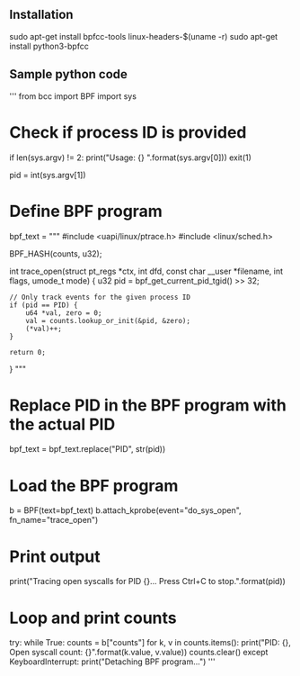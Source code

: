 ## Installation

sudo apt-get install bpfcc-tools linux-headers-$(uname -r)
sudo apt-get install python3-bpfcc

## Sample python code
'''
from bcc import BPF
import sys

# Check if process ID is provided
if len(sys.argv) != 2:
    print("Usage: {} <PID>".format(sys.argv[0]))
    exit(1)

pid = int(sys.argv[1])

# Define BPF program
bpf_text = """
#include <uapi/linux/ptrace.h>
#include <linux/sched.h>

BPF_HASH(counts, u32);

int trace_open(struct pt_regs *ctx, int dfd, const char __user *filename, int flags, umode_t mode) {
    u32 pid = bpf_get_current_pid_tgid() >> 32;

    // Only track events for the given process ID
    if (pid == PID) {
        u64 *val, zero = 0;
        val = counts.lookup_or_init(&pid, &zero);
        (*val)++;
    }

    return 0;
}
"""

# Replace PID in the BPF program with the actual PID
bpf_text = bpf_text.replace("PID", str(pid))

# Load the BPF program
b = BPF(text=bpf_text)
b.attach_kprobe(event="do_sys_open", fn_name="trace_open")

# Print output
print("Tracing open syscalls for PID {}... Press Ctrl+C to stop.".format(pid))

# Loop and print counts
try:
    while True:
        counts = b["counts"]
        for k, v in counts.items():
            print("PID: {}, Open syscall count: {}".format(k.value, v.value))
        counts.clear()
except KeyboardInterrupt:
    print("Detaching BPF program...")
'''
